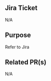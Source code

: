 ## Jira Ticket
<!--
(Required) If not applicable, state "N/A".
-->
N/A

## Purpose
<!--
(Required) Describe the problem or feature. If background is fully documented in Jira ticket, state "Refer to Jira", otherwise provide a brief summary.
-->
Refer to Jira


## Related PR(s)
<!--
(Optional) Related dependencies to this PR. Use Github lists.
-->
N/A
